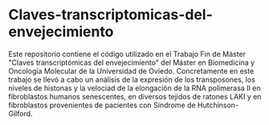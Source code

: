 # Claves-transcriptomicas-del-envejecimiento
Este repositorio contiene el código utilizado en el Trabajo Fin de Máster "Claves transcriptómicas del envejecimiento" del Máster en Biomedicina y Oncología Molecular de la Universidad de Oviedo. Concretamente en este trabajo se llevó a cabo un análisis de la expresión de los transposones, los niveles de histonas y la velociad de la elongación de la RNA polimerasa II en fibroblastos humanos senescentes, en diversos tejidos de ratones LAKI y en fibroblastos provenientes de pacientes con Síndrome de Hutchinson-Gilford.
